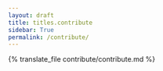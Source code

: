 ```yaml
---
layout: draft
title: titles.contribute
sidebar: True
permalink: /contribute/
---
```

{% translate_file contribute/contribute.md %}